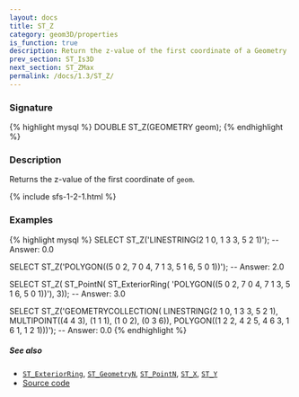 ```yaml
---
layout: docs
title: ST_Z
category: geom3D/properties
is_function: true
description: Return the z-value of the first coordinate of a Geometry
prev_section: ST_Is3D
next_section: ST_ZMax
permalink: /docs/1.3/ST_Z/
---
```


### Signature

{% highlight mysql %}
DOUBLE ST_Z(GEOMETRY geom);
{% endhighlight %}

### Description

Returns the z-value of the first coordinate of `geom`.

{% include sfs-1-2-1.html %}

### Examples

{% highlight mysql %}
SELECT ST_Z('LINESTRING(2 1 0, 1 3 3, 5 2 1)');
-- Answer: 0.0

SELECT ST_Z('POLYGON((5 0 2, 7 0 4, 7 1 3, 5 1 6, 5 0 1))');
-- Answer: 2.0

SELECT ST_Z(
    ST_PointN(
        ST_ExteriorRing(
            'POLYGON((5 0 2, 7 0 4, 7 1 3, 5 1 6, 5 0 1))'), 3));
-- Answer: 3.0

SELECT ST_Z('GEOMETRYCOLLECTION(
               LINESTRING(2 1 0, 1 3 3, 5 2 1),
               MULTIPOINT((4 4 3), (1 1 1), (1 0 2), (0 3 6)),
               POLYGON((1 2 2, 4 2 5, 4 6 3, 1 6 1, 1 2 1)))');
-- Answer: 0.0
{% endhighlight %}

##### See also

* [`ST_ExteriorRing`](../ST_ExteriorRing),
  [`ST_GeometryN`](../ST_GeometryN),
  [`ST_PointN`](../ST_PointN),
  [`ST_X`](../ST_X),
  [`ST_Y`](../ST_Y)
* <a href="https://github.com/orbisgis/h2gis/blob/master/h2spatial/src/main/java/org/h2gis/h2spatial/internal/function/spatial/properties/ST_Z.java" target="_blank">Source code</a>
